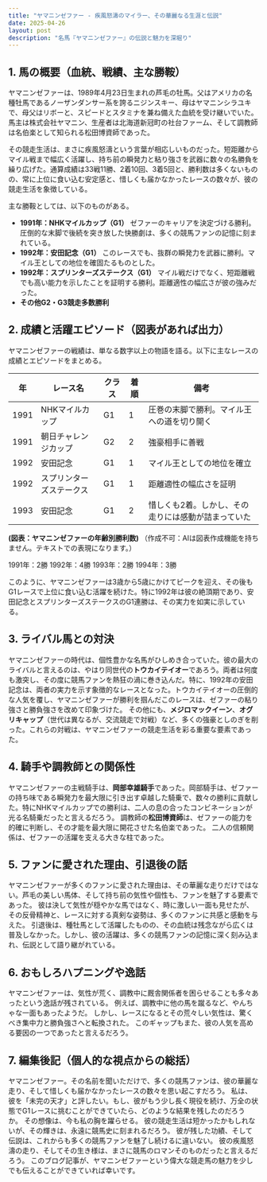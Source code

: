 ```yaml
---
title: "ヤマニンゼファー - 疾風怒濤のマイラー、その華麗なる生涯と伝説"
date: 2025-04-26
layout: post
description: "名馬『ヤマニンゼファー』の伝説と魅力を深堀り"
---
```


## 1. 馬の概要（血統、戦績、主な勝鞍）

ヤマニンゼファーは、1989年4月23日生まれの芦毛の牡馬。父はアメリカの名種牡馬であるノーザンダンサー系を誇るニジンスキー、母はヤマニンシラユキで、母父はリボーと、スピードとスタミナを兼ね備えた血統を受け継いでいた。  馬主は株式会社ヤマニン、生産者は北海道新冠町の社台ファーム、そして調教師は名伯楽として知られる松田博資師であった。

その競走生活は、まさに疾風怒濤という言葉が相応しいものだった。短距離からマイル戦まで幅広く活躍し、持ち前の瞬発力と粘り強さを武器に数々の名勝負を繰り広げた。通算成績は33戦11勝、2着10回、3着5回と、勝利数は多くないものの、常に上位に食い込む安定感と、惜しくも届かなかったレースの数々が、彼の競走生活を象徴している。

主な勝鞍としては、以下のものがある。

* **1991年：NHKマイルカップ（G1）**  ゼファーのキャリアを決定づける勝利。圧倒的な末脚で後続を突き放した快勝劇は、多くの競馬ファンの記憶に刻まれている。
* **1992年：安田記念（G1）**  このレースでも、抜群の瞬発力を武器に勝利。マイル王としての地位を確固たるものとした。
* **1992年：スプリンターズステークス（G1）** マイル戦だけでなく、短距離戦でも高い能力を示したことを証明する勝利。距離適性の幅広さが彼の強みだった。
* **その他G2・G3競走多数勝利**


## 2. 成績と活躍エピソード（図表があれば出力）

ヤマニンゼファーの戦績は、単なる数字以上の物語を語る。以下に主なレースの成績とエピソードをまとめる。

| 年 | レース名       | クラス | 着順 | 備考                                         |
|---|--------------|-------|------|---------------------------------------------|
| 1991 | NHKマイルカップ | G1    | 1    | 圧巻の末脚で勝利。マイル王への道を切り開く |
| 1991 | 朝日チャレンジカップ | G2    | 2    | 強豪相手に善戦                               |
| 1992 | 安田記念       | G1    | 1    | マイル王としての地位を確立                     |
| 1992 | スプリンターズステークス | G1    | 1    | 距離適性の幅広さを証明                         |
| 1993 | 安田記念       | G1    | 2    | 惜しくも2着。しかし、その走りには感動が詰まっていた |


**(図表：ヤマニンゼファーの年齢別勝利数)**  （作成不可：AIは図表作成機能を持ちません。テキストでの表現になります。）

1991年：2勝
1992年：4勝
1993年：2勝
1994年：3勝

このように、ヤマニンゼファーは3歳から5歳にかけてピークを迎え、その後もG1レースで上位に食い込む活躍を続けた。特に1992年は彼の絶頂期であり、安田記念とスプリンターズステークスのG1連勝は、その実力を如実に示している。


## 3. ライバル馬との対決

ヤマニンゼファーの時代は、個性豊かな名馬がひしめき合っていた。彼の最大のライバルと言えるのは、やはり同世代の**トウカイテイオー**であろう。両者は何度も激突し、その度に競馬ファンを熱狂の渦に巻き込んだ。特に、1992年の安田記念は、両者の実力を示す象徴的なレースとなった。トウカイテイオーの圧倒的な人気を覆し、ヤマニンゼファーが勝利を掴んだこのレースは、ゼファーの粘り強さと勝負強さを改めて印象づけた。  その他にも、**メジロマックイーン**、**オグリキャップ**（世代は異なるが、交流競走で対戦）など、多くの強豪としのぎを削った。これらの対戦は、ヤマニンゼファーの競走生活を彩る重要な要素であった。


## 4. 騎手や調教師との関係性

ヤマニンゼファーの主戦騎手は、**岡部幸雄騎手**であった。岡部騎手は、ゼファーの持ち味である瞬発力を最大限に引き出す卓越した騎乗で、数々の勝利に貢献した。特にNHKマイルカップでの勝利は、二人の息の合ったコンビネーションが光る名騎乗だったと言えるだろう。  調教師の**松田博資師**は、ゼファーの能力を的確に判断し、その才能を最大限に開花させた名伯楽であった。  二人の信頼関係は、ゼファーの活躍を支える大きな柱であった。


## 5. ファンに愛された理由、引退後の話

ヤマニンゼファーが多くのファンに愛された理由は、その華麗な走りだけではない。芦毛の美しい馬体、そして持ち前の気性や個性も、ファンを魅了する要素であった。  彼は決して気性が穏やかな馬ではなく、時に激しい一面も見せたが、その反骨精神と、レースに対する真剣な姿勢は、多くのファンに共感と感動を与えた。  引退後は、種牡馬として活躍したものの、その血統は残念ながら広くは普及しなかった。しかし、彼の活躍は、多くの競馬ファンの記憶に深く刻み込まれ、伝説として語り継がれている。


## 6. おもしろハプニングや逸話

ヤマニンゼファーは、気性が荒く、調教中に厩舎関係者を困らせることも多々あったという逸話が残されている。  例えば、調教中に他の馬を蹴るなど、やんちゃな一面もあったようだ。  しかし、レースになるとその荒々しい気性は、驚くべき集中力と勝負強さへと転換された。  このギャップもまた、彼の人気を高める要因の一つであったと言えるだろう。


## 7. 編集後記（個人的な視点からの総括）

ヤマニンゼファー。その名前を聞いただけで、多くの競馬ファンは、彼の華麗な走り、そして惜しくも届かなかったレースの数々を思い起こすだろう。  私は、彼を「未完の天才」と評したい。もし、彼がもう少し長く現役を続け、万全の状態でG1レースに挑むことができていたら、どのような結果を残したのだろうか。  その想像は、今も私の胸を躍らせる。  彼の競走生活は短かったかもしれないが、その輝きは、永遠に競馬史に刻まれるだろう。  彼が残した功績、そして伝説は、これからも多くの競馬ファンを魅了し続けるに違いない。  彼の疾風怒濤の走り、そしてその生き様は、まさに競馬のロマンそのものだったと言えるだろう。  このブログ記事が、ヤマニンゼファーという偉大な競走馬の魅力を少しでも伝えることができていれば幸いです。
